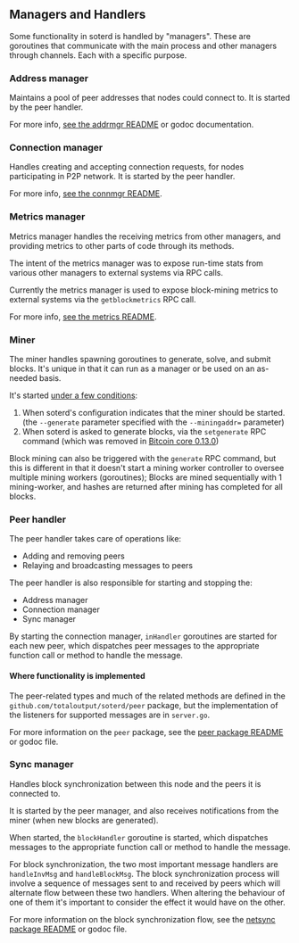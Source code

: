 ## Managers and Handlers

Some functionality in soterd is handled by "managers". These are goroutines that communicate with the main process and other managers through channels. Each with a specific purpose.

### Address manager

Maintains a pool of peer addresses that nodes could connect to. It is started by the peer handler.

For more info, [see the addrmgr README](../addrmgr/README.md) or godoc documentation.


### Connection manager

Handles creating and accepting connection requests, for nodes participating in P2P network. It is started by the peer handler.

For more info, [see the connmgr README](../connmgr/README.md).


### Metrics manager

Metrics manager handles the receiving metrics from other managers, and providing metrics to other parts of code through its methods.

The intent of the metrics manager was to expose run-time stats from various other managers to external systems via RPC calls. 

Currently the metrics manager is used to expose block-mining metrics to external systems via the `getblockmetrics` RPC call.  

For more info, [see the metrics README](../metrics/README.md).

### Miner

The miner handles spawning goroutines to generate, solve, and submit blocks. It's unique in that it can run as a manager or be used on an as-needed basis.

It's started [under a few conditions](mining_methods.md):
1. When soterd's configuration indicates that the miner should be started. (the `--generate` parameter specified with the `--miningaddr=` parameter)
2. When soterd is asked to generate blocks, via the `setgenerate` RPC command (which was removed in [Bitcoin core 0.13.0](https://bitcoin.org/en/release/v0.13.0))

Block mining can also be triggered with the `generate` RPC command, but this is different in that it doesn't start a mining worker controller to oversee multiple mining workers (goroutines); Blocks are mined sequentially with 1 mining-worker, and hashes are returned after mining has completed for all blocks.


### Peer handler

The peer handler takes care of operations like:
* Adding and removing peers
* Relaying and broadcasting messages to peers

The peer handler is also responsible for starting and stopping the:
* Address manager
* Connection manager
* Sync manager

By starting the connection manager, `inHandler` goroutines are started for each new peer, which dispatches peer messages to the appropriate function call or method to handle the message. 

#### Where functionality is implemented

The peer-related types and much of the related methods are defined in the `github.com/totaloutput/soterd/peer` package, but the implementation of the listeners for supported messages are in `server.go`. 

For more information on the `peer` package, see the [peer package README](../peer/README.md) or godoc file.

### Sync manager

Handles block synchronization between this node and the peers it is connected to.

It is started by the peer manager, and also receives notifications from the miner (when new blocks are generated).

When started, the `blockHandler` goroutine is started, which dispatches messages to the appropriate function call or method to handle the message.

For block synchronization, the two most important message handlers are `handleInvMsg` and `handleBlockMsg`. The block synchronization process will involve a sequence of messages sent to and received by peers which will alternate flow between these two handlers. When altering the behaviour of one of them it's important to consider the effect it would have on the other.

For more information on the block synchronization flow, see the [netsync package README](../netsync/README.md) or godoc file. 